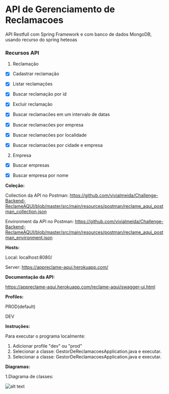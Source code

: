 # API de Gerenciamento de Reclamacoes

API Restfull com Spring Framework e com banco de dados MongoDB, usando recurso do spring heteoas


### Recursos API
1. Reclamação
- [X] Cadastrar reclamação
- [X] Listar reclamações
- [X] Buscar reclamação por id
- [X] Excluir reclamação
- [X] Buscar reclamacões em um intervalo de datas
- [X] Buscar reclamacões por empresa
- [X] Buscar reclamacões por localidade
- [X] Buscar reclamacões por cidade e empresa


2. Empresa
- [X] Buscar empresas
- [X] Buscar empresa por nome



**Coleção:** 

Collection da API no Postman: https://github.com/vivialmeida/Challenge-Backend-ReclameAQUI/blob/master/src/main/resources/postman/reclame_aqui_postman_collection.json

Environment da API no Postman: https://github.com/vivialmeida/Challenge-Backend-ReclameAQUI/blob/master/src/main/resources/postman/reclame_aqui_postman_environment.json

**Hosts:**

Local: localhost:8080/

Server: https://appreclame-aqui.herokuapp.com/ 


**Documentação da API:**

https://appreclame-aqui.herokuapp.com/reclame-aqui/swagger-ui.html

**Profiles:**

PROD(default)

DEV

**Instruções:**

Para executar o programa localmente:
1. Adicionar profile "dev" ou "prod"
2. Selecionar a classe: GestorDeReclamacoesApplication.java e executar.
3. Selecionar a classe: GestorDeReclamacoesApplication.java e executar.


    
**Diagramas:**

1.Diagrama de classes: 


![alt text](https://github.com/vivialmeida/Challenge-Backend-ReclameAQUI/blob/master/src/main/resources/diagramas/diagrama_classes.png)


